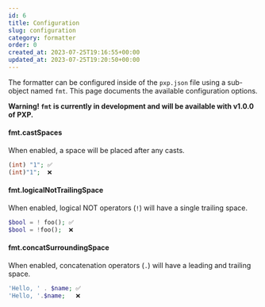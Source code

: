 ```yaml
---
id: 6
title: Configuration
slug: configuration
category: formatter
order: 0
created_at: 2023-07-25T19:16:55+00:00
updated_at: 2023-07-25T19:20:50+00:00
---
```

The formatter can be configured inside of the `pxp.json` file using a sub-object named `fmt`. This page documents the available configuration options.

**Warning! `fmt` is currently in development and will be available with v1.0.0 of PXP.**

#### fmt.castSpaces

When enabled, a space will be placed after any casts.

```php
(int) "1"; ✅
(int)"1";  ❌
```

#### fmt.logicalNotTrailingSpace

When enabled, logical NOT operators (`!`) will have a single trailing space.

```php
$bool = ! foo(); ✅
$bool = !foo();  ❌
```

#### fmt.concatSurroundingSpace

When enabled, concatenation operators (`.`) will have a leading and trailing space.

```php
'Hello, ' . $name; ✅
'Hello, '.$name;   ❌
```